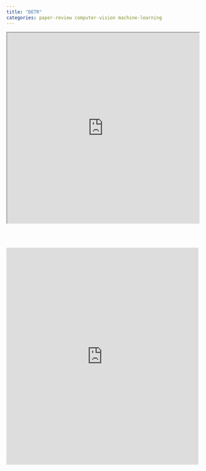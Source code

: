 ```yaml
---
title: "DETR"
categories: paper-review computer-vision machine-learning
---
```


<iframe src="https://arxiv.org/pdf/2111.06377.pdf" width="100%" height="500px"></iframe>

<br> </br>

<iframe src="https://docs.google.com/presentation/d/e/2PACX-1vQOe-n2Wjfhu9LlIWmH0Z34yEdPKYszsOFb-YlS6VhsQ2QeTaGDRrKgf9TjP0i0AfDsjoDo9Cx2Lh3m/embed?start=false&loop=false&delayms=3000" frameborder="0" width="100%" height="569" allowfullscreen="true" mozallowfullscreen="true" webkitallowfullscreen="true"></iframe>

